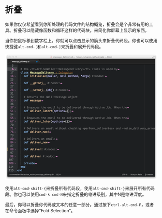<!-- 译者：Github@wizardforcel -->

# 折叠 #

如果你仅仅希望看到你所处理的代码文件的结构概览，折叠会是个非常有用的工具。折叠可以隐藏像函数和循环这样的代码块，来简化你屏幕上显示的东西。

当你把鼠标移到数字栏上，你就可以点击显示的箭头来折叠代码段。你也可以使用快捷键`alt-cmd-[`和`alt-cmd-]`来折叠和展开代码段。

![](img/folding.png)

使用`alt-cmd-shift-{`来折叠所有代码段，使用`alt-cmd-shift-}`来展开所有代码段。你也可以使用`cmd-k cmd-N`来指定折叠的缩进级别，其中N是缩进深度。

最后，你可以折叠你代码或文本的任意一部分，通过按下`ctrl-alt-cmd-F`，或者在命令面板中选择“Fold Selection”。